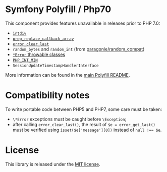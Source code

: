 Symfony Polyfill / Php70
========================

This component provides features unavailable in releases prior to PHP 7.0:

- [`intdiv`](https://php.net/intdiv)
- [`preg_replace_callback_array`](https://php.net/preg_replace_callback_array)
- [`error_clear_last`](https://php.net/error_clear_last)
- `random_bytes` and `random_int` (from [paragonie/random_compat](https://github.com/paragonie/random_compat))
- [`*Error` throwable classes](https://php.net/Error)
- [`PHP_INT_MIN`](https://php.net/reserved.constants#constant.php-int-min)
- `SessionUpdateTimestampHandlerInterface`

More information can be found in the
[main Polyfill README](https://github.com/symfony/polyfill/blob/master/README.md).

Compatibility notes
===================

To write portable code between PHP5 and PHP7, some care must be taken:

- `\*Error` exceptions must be caught before `\Exception`;
- after calling `error_clear_last()`, the result of `$e = error_get_last()` must be
  verified using `isset($e['message'][0])` instead of `null !== $e`.

License
=======

This library is released under the [MIT license](LICENSE).
